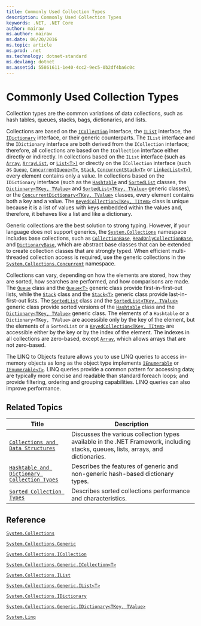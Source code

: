 ```yaml
---
title: Commonly Used Collection Types
description: Commonly Used Collection Types
keywords: .NET, .NET Core
author: mairaw
ms.author: mairaw
ms.date: 06/20/2016
ms.topic: article
ms.prod: .net
ms.technology: dotnet-standard
ms.devlang: dotnet
ms.assetid: 55861611-1e40-4cc2-9ec5-0b2df4ba6c0c
---
```


# Commonly Used Collection Types

Collection types are the common variations of data collections, such as hash tables, queues, stacks, bags, dictionaries, and lists.

Collections are based on the [`ICollection`](https://docs.microsoft.com/dotnet/core/api/System.Collections.ICollection) interface, the [`IList`](https://docs.microsoft.com/dotnet/core/api/System.Collections.IList) interface, the [`IDictionary`](https://docs.microsoft.com/dotnet/core/api/System.Collections.IDictionary) interface, or their generic counterparts. The `IList` interface and the `IDictionary` interface are both derived from the `ICollection` interface; therefore, all collections are based on the `ICollection` interface either directly or indirectly. In collections based on the `IList` interface (such as [`Array`](https://docs.microsoft.com/dotnet/core/api/System.Array), [`ArrayList`](https://docs.microsoft.com/dotnet/core/api/System.Collections.ArrayList), or [`List<T>)`](https://docs.microsoft.com/dotnet/core/api/System.Collections.Generic.List-1) or directly on the `ICollection` interface (such as [`Queue`](https://docs.microsoft.com/dotnet/core/api/System.Collections.Queue), [`ConcurrentQueue<T>`](https://docs.microsoft.com/dotnet/core/api/System.Collections.Concurrent.ConcurrentQueue-1), [`Stack`](https://docs.microsoft.com/dotnet/core/api/System.Collections.Stack), [`ConcurrentStack<T>`](https://docs.microsoft.com/dotnet/core/api/System.Collections.Concurrent.ConcurrentStack-1) or [`LinkedList<T>`](https://docs.microsoft.com/dotnet/core/api/System.Collections.Generic.LinkedList-1)), every element contains only a value. In collections based on the `IDictionary` interface (such as the [`Hashtable`](https://docs.microsoft.com/dotnet/core/api/System.Collections.Hashtable) and [`SortedList`](https://docs.microsoft.com/dotnet/core/api/System.Collections.SortedList) classes, the [`Dictionary<TKey, TValue>`](https://docs.microsoft.com/dotnet/core/api/System.Collections.Generic.Dictionary-2) and [`SortedList<TKey, TValue>`](https://docs.microsoft.com/dotnet/core/api/System.Collections.Generic.SortedList-2) generic classes), or the [`ConcurrentDictionary<TKey, TValue>`](https://docs.microsoft.com/dotnet/core/api/System.Collections.Concurrent.ConcurrentDictionary-2) classes, every element contains both a key and a value. The [`KeyedCollection<TKey, TItem>`](https://docs.microsoft.com/dotnet/core/api/System.Collections.ObjectModel.KeyedCollection-2) class is unique because it is a list of values with keys embedded within the values and, therefore, it behaves like a list and like a dictionary.

Generic collections are the best solution to strong typing. However, if your language does not support generics, the [`System.Collections`](https://docs.microsoft.com/dotnet/core/api/System.Collections) namespace includes base collections, such as [`CollectionBase`](https://docs.microsoft.com/dotnet/core/api/System.Collections.CollectionBase), [`ReadOnlyCollectionBase`](https://docs.microsoft.com/dotnet/core/api/System.Collections.ReadOnlyCollectionBase), and [`DictionaryBase`](https://docs.microsoft.com/dotnet/core/api/System.Collections.DictionaryBase), which are abstract base classes that can be extended to create collection classes that are strongly typed. When efficient multi-threaded collection access is required, use the generic collections in the [`System.Collections.Concurrent`](https://docs.microsoft.com/dotnet/core/api/System.Collections.Concurrent) namespace.

Collections can vary, depending on how the elements are stored, how they are sorted, how searches are performed, and how comparisons are made. The [`Queue`](https://docs.microsoft.com/dotnet/core/api/System.Collections.Queue) class and the [`Queue<T>`](https://docs.microsoft.com/dotnet/core/api/System.Collections.Generic.Queue-1) generic class provide first-in-first-out lists, while the [`Stack`](https://docs.microsoft.com/dotnet/core/api/System.Collections.Stack) class and the [`Stack<T>`](https://docs.microsoft.com/dotnet/core/api/System.Collections.Generic.Stack-1) generic class provide last-in-first-out lists. The [`SortedList`](https://docs.microsoft.com/dotnet/core/api/System.Collections.SortedList) class and the [`SortedList<TKey, TValue>`](https://docs.microsoft.com/dotnet/core/api/System.Collections.Generic.SortedList-2) generic class provide sorted versions of the [`Hashtable`](https://docs.microsoft.com/dotnet/core/api/System.Collections.Hashtable) class and the [`Dictionary<TKey, TValue>`](https://docs.microsoft.com/dotnet/core/api/System.Collections.Generic.Dictionary-2) generic class. The elements of a `Hashtable` or a `Dictionary<TKey, TValue>` are accessible only by the key of the element, but the elements of a `SortedList` or a [`KeyedCollection<TKey, TItem>`](https://docs.microsoft.com/dotnet/core/api/System.Collections.ObjectModel.KeyedCollection-2) are accessible either by the key or by the index of the element. The indexes in all collections are zero-based, except [`Array`](https://docs.microsoft.com/dotnet/core/api/System.Array), which allows arrays that are not zero-based.

The LINQ to Objects feature allows you to use LINQ queries to access in-memory objects as long as the object type implements [`IEnumerable`](https://docs.microsoft.com/dotnet/core/api/System.Collections.IEnumerable) or [`IEnumerable<T>`](https://docs.microsoft.com/dotnet/core/api/System.Collections.Generic.IEnumerable-1). LINQ queries provide a common pattern for accessing data; are typically more concise and readable than standard foreach loops; and provide filtering, ordering and grouping capabilities. LINQ queries can also improve performance.

## Related Topics

Title | Description
----- | -----------
[`Collections and Data Structures`](index.md) | Discusses the various collection types available in the .NET Framework, including stacks, queues, lists, arrays, and dictionaries.
[`Hashtable and Dictionary Collection Types`](hashtable-and-dictionary-collection-types.md) | Describes the features of generic and non-generic hash-based dictionary types.
[`Sorted Collection Types`](sorted-collection-types.md) | Describes sorted collections performance and characteristics.

## Reference

[`System.Collections`](https://docs.microsoft.com/dotnet/core/api/System.Collections)

[`System.Collections.Generic`](https://docs.microsoft.com/dotnet/core/api/System.Collections.Generic)

[`System.Collections.ICollection`](https://docs.microsoft.com/dotnet/core/api/System.Collections.ICollection)

[`System.Collections.Generic.ICollection<T>`](https://docs.microsoft.com/dotnet/core/api/System.Collections.Generic.ICollection-1)

[`System.Collections.IList`](https://docs.microsoft.com/dotnet/core/api/System.Collections.IList)

[`System.Collections.Generic.IList<T>`](https://docs.microsoft.com/dotnet/core/api/System.Collections.Generic.IList-1)

[`System.Collections.IDictionary`](https://docs.microsoft.com/dotnet/core/api/System.Collections.IDictionary)

[`System.Collections.Generic.IDictionary<TKey, TValue>`](https://docs.microsoft.com/dotnet/core/api/System.Collections.Generic.IDictionary-2)

[`System.Linq`](https://docs.microsoft.com/dotnet/core/api/System.Linq)
